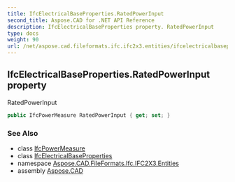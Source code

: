 ```yaml
---
title: IfcElectricalBaseProperties.RatedPowerInput
second_title: Aspose.CAD for .NET API Reference
description: IfcElectricalBaseProperties property. RatedPowerInput
type: docs
weight: 90
url: /net/aspose.cad.fileformats.ifc.ifc2x3.entities/ifcelectricalbaseproperties/ratedpowerinput/
---
```

## IfcElectricalBaseProperties.RatedPowerInput property

RatedPowerInput

```csharp
public IfcPowerMeasure RatedPowerInput { get; set; }
```

### See Also

* class [IfcPowerMeasure](../../../aspose.cad.fileformats.ifc.ifc2x3.types/ifcpowermeasure/)
* class [IfcElectricalBaseProperties](../)
* namespace [Aspose.CAD.FileFormats.Ifc.IFC2X3.Entities](../../ifcelectricalbaseproperties/)
* assembly [Aspose.CAD](../../../)


